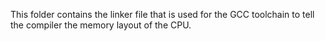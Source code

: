
This folder contains the linker file that is used for the GCC toolchain to tell the compiler the memory layout of the CPU.
